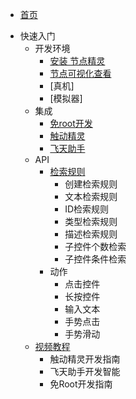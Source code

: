 * [首页]()
- 快速入门
  - 开发环境
    - [安装 节点精灵](/stand/tools.md)
    - [节点可视化查看](/stand/tools.md)
    - [真机]
    - [模拟器]
  - 集成
    - [免root开发](/stand/ais.md)
    - [触动精灵](/stand/touchscript.md)
    - [飞天助手](/stand/ais.md)
  - API
    - [检索规则](/api/rule.md)
      - 创建检索规则
      - 文本检索规则
      - ID检索规则
      - 类型检索规则
      - 描述检索规则
      - 子控件个数检索
      - 子控件条件检索
    - 动作
      - 点击控件
      - 长按控件
      - 输入文本
      - 手势点击
      - 手势滑动
  - [视频教程](custom-navbar.md)
    - 触动精灵开发指南
    - 飞天助手开发智能
    - 免Root开发指南
